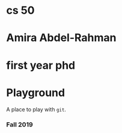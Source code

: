 # cs 50 
# Amira Abdel-Rahman
# first year phd
# Playground

A place to play with `git`.

### Fall 2019
